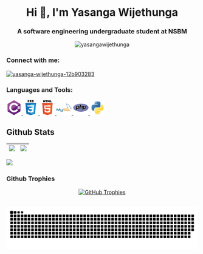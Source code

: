 <h1 align="center">Hi 👋, I'm Yasanga Wijethunga</h1>
<h3 align="center">A software engineering undergraduate student at NSBM</h3>

<p align="center"> <img src="https://komarev.com/ghpvc/?username=yasangawijethunga&label=Profile%20views&color=0e75b6&style=flat" alt="yasangawijethunga" /> </p>



<h3 align="left">Connect with me:</h3>
<p align="left">
<a href="https://linkedin.com/in/yasanga-wijethunga-12b903283" target="blank"><img align="center" src="https://raw.githubusercontent.com/rahuldkjain/github-profile-readme-generator/master/src/images/icons/Social/linked-in-alt.svg" alt="yasanga-wijethunga-12b903283" height="30" width="40" /></a>
</p>

<h3 align="left">Languages and Tools:</h3>
<p align="left"> <a href="https://www.w3schools.com/cs/" target="_blank" rel="noreferrer"> <img src="https://raw.githubusercontent.com/devicons/devicon/master/icons/csharp/csharp-original.svg" alt="csharp" width="40" height="40"/> </a> <a href="https://www.w3schools.com/css/" target="_blank" rel="noreferrer"> <img src="https://raw.githubusercontent.com/devicons/devicon/master/icons/css3/css3-original-wordmark.svg" alt="css3" width="40" height="40"/> </a> <a href="https://www.w3.org/html/" target="_blank" rel="noreferrer"> <img src="https://raw.githubusercontent.com/devicons/devicon/master/icons/html5/html5-original-wordmark.svg" alt="html5" width="40" height="40"/> </a> <a href="https://www.mysql.com/" target="_blank" rel="noreferrer"> <img src="https://raw.githubusercontent.com/devicons/devicon/master/icons/mysql/mysql-original-wordmark.svg" alt="mysql" width="40" height="40"/> </a> <a href="https://www.php.net" target="_blank" rel="noreferrer"> <img src="https://raw.githubusercontent.com/devicons/devicon/master/icons/php/php-original.svg" alt="php" width="40" height="40"/> </a> <a href="https://www.python.org" target="_blank" rel="noreferrer"> <img src="https://raw.githubusercontent.com/devicons/devicon/master/icons/python/python-original.svg" alt="python" width="40" height="40"/> </a> </p>


## Github Stats

<img src="https://github-readme-stats.vercel.app/api?username=yasangawijethunga&&show_icons=true&count_private=true&theme=github_dark">|<img src="https://github-readme-streak-stats.herokuapp.com/?user=yasangawijethunga&theme=blueberry_duo"/>
|---|---|
<img src="https://github-readme-stats.vercel.app/api/top-langs/?username=yasangawijethunga&layout=compact&theme=github_dark&langs_count=5"/>


### Github Trophies
<p align="center">
  <a href="https://github.com/yasangawijethunga/github-profile-trophy">
    <img src="https://github-profile-trophy.vercel.app/?username=yasangawijethunga&row=2&column=6&margin-w=20&margin-h=20" alt="GitHub Trophies">
  </a>
</p>
<br /> 

<div align="center">
  <img  src="github-contribution-grid-snake.svg"
    alt="contribution" />
</div>

